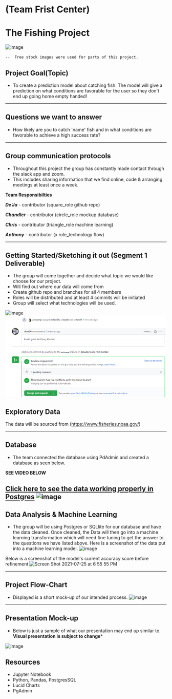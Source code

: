 # (Team Frist Center)

# The Fishing Project

![image](https://github.com/ddw26/Team-Vand/blob/antxamp/Resources/Fishingrods.PNG)

    --  Free stock images were used for parts of this project. 
## Project Goal(Topic)
- To create a prediction model about catching fish. The model will give a prediction on what conditions are favorable 
for the user so they don't end up going home empty handed! 


-----------------------------

## Questions we want to answer
- How likely are you to catch 'name' fish and in what conditions are favorable to achieve a high success rate?

---------------------------

## Group communication protocols
- Throughout this project the group has constantly made contact through the slack app and zoom. 
- This includes sharing information that we find online, code & arranging meetings at least once a week.

**Team Responsibilties**

***De'Ja*** - contributor (square_role github repo)

***Chandler*** - contributor (circle_role mockup database)

***Chris*** - contributor (triangle_role machine learning)

***Anthony*** - contributor (x role_technology flow)

--------------------------

## Getting Started/Sketching it out (Segment 1 Deliverable)
- The group will come together and decide what topic we would like choose for our project.
- Will find out where our data will come from
- Create github repo and branches for all 4 members
- Roles will be distributed and at least 4 commits will be initiated
- Group will select what technologies will be used. 

![image](https://github.com/ddw26/Team-Vand/blob/antxamp/Resources/branches.PNG)
![image](https://github.com/ddw26/Team-Frist-Center/blob/antxamp/Resources/githubcollab.PNG)

## Exploratory Data 

The data will be sourced from (https://www.fisheries.noaa.gov/)

----------------------------

## Database

- The team connected the database using PdAdmin and created a database as seen below.

**SEE VIDEO BELOW**

[Click here to see the data working properly in Postgres](https://github.com/ddw26/Team-Vand/blob/circle_role_crkaide/sql_database_working_recording.mp4)
![image](https://github.com/ddw26/Team-Vand/blob/antxamp/Resources/database.PNG)
----------------------------

## Data Analysis & Machine Learning
- The group will be using Postgres or SQLlite for our database and have the data cleaned. Once cleaned, the Data will
then go into a machine learning transformation which will need fine tuning to get the answer to the questions we have listed above.
Here is a screenshot of the data put into a machine learning model. 
![image](https://github.com/ddw26/Team-Vand/blob/antxamp/Resources/SS_machine_learn.PNG)

Below is a screenshot of the model's current accuracy score before refinement
<img width="820" alt="Screen Shot 2021-07-25 at 6 55 55 PM" src="https://user-images.githubusercontent.com/80016496/126917556-9d073724-9dab-468b-ba51-8503d0dc9d37.png">


----------------------------

## Project Flow-Chart

- Displayed is a short mock-up of our intended process. 
![image](https://github.com/ddw26/Team-Vand/blob/antxamp/Resources/mockup.PNG)

----------------------------

## Presentation Mock-up

- Below is just a sample of what our presentation may end up similar to. **Visual presentation is subject to change***

![image](https://github.com/ddw26/Team-Vand/blob/antxamp/Resources/sample_presentation.PNG)

## Resources

- Jupyter Notebook
- Python, Pandas, PostgresSQL
- Lucid Charts
- PgAdmin
